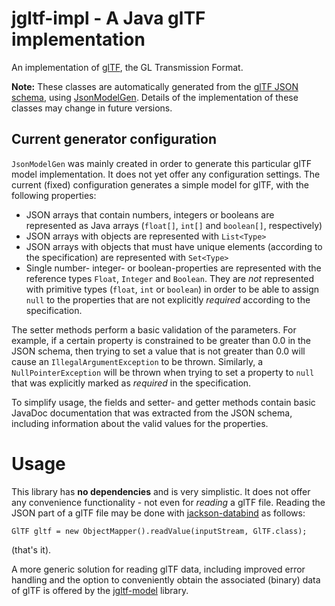 # jgltf-impl - A Java glTF implementation

An implementation of [glTF](https://github.com/KhronosGroup/glTF/),
the GL Transmission Format.

**Note:** These classes are automatically generated from the 
[glTF JSON schema](https://github.com/KhronosGroup/glTF/tree/master/specification/schema), 
using [JsonModelGen](https://github.com/javagl/JsonModelGen). Details of the 
implementation of these classes may change in future versions.

## Current generator configuration

`JsonModelGen` was mainly created in order to generate this particular 
glTF model implementation. It does not yet offer any configuration
settings. The current (fixed) configuration generates a simple model 
for glTF, with the following properties:

* JSON arrays that contain numbers, integers or booleans are represented 
  as Java arrays (`float[]`, `int[]` and `boolean[]`, respectively)
* JSON arrays with objects are represented with `List<Type>`
* JSON arrays with objects that must have unique elements (according to 
  the specification) are represented with `Set<Type>`
* Single number- integer- or boolean-properties are represented with
  the reference types `Float`, `Integer` and `Boolean`. They are *not*
  represented with primitive types (`float`, `int` or `boolean`) in
  order to be able to assign `null` to the properties that are not
  explicitly *required* according to the specification. 

The setter methods perform a basic validation of the parameters. 
For example, if a certain property is constrained to be greater
than 0.0 in the JSON schema, then trying to set a value that is not
greater than 0.0 will cause an `IllegalArgumentException` to be
thrown. Similarly, a `NullPointerException` will be thrown when
trying to set a property to `null` that was explicitly marked
as *required* in the specification.

To simplify usage, the fields and setter- and getter methods contain basic 
JavaDoc documentation that was extracted from the JSON schema, including 
information about the valid values for the properties.

# Usage 
    
This library has **no dependencies** and is very simplistic. It does not 
offer any convenience functionality - not even for *reading* a glTF file. 
Reading the JSON part of a glTF file may be done with 
[jackson-databind](https://github.com/FasterXML/jackson-databind)
as follows:

`GlTF gltf = new ObjectMapper().readValue(inputStream, GlTF.class);`

(that's it). 

A more generic solution for reading glTF data, including improved 
error handling and the option to conveniently obtain the associated
(binary) data of glTF is offered by the 
[jgltf-model](https://github.com/javagl/JglTF/tree/master/jgltf-model) library.


 